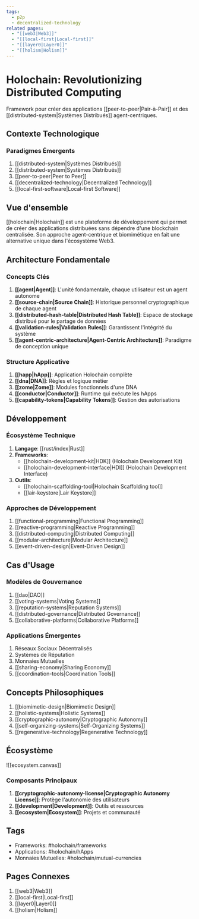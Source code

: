```yaml
---
tags:
  - p2p
  - decentralized-technology
related pages:
  - "[[web3|Web3]]"
  - "[[local-first|Local-first]]"
  - "[[layer0|Layer0]]"
  - "[[holism|Holism]]"
---
```

# Holochain: Revolutionizing Distributed Computing

Framework pour créer des applications [[peer-to-peer|Pair-à-Pair]] et des [[distributed-system|Systèmes Distribués]] agent-centriques.

## Contexte Technologique

### Paradigmes Émergents

1. [[distributed-system|Systèmes Distribués]]
2. [[distributed-system|Systèmes Distribués]]
3. [[peer-to-peer|Peer to Peer]]
4. [[decentralized-technology|Decentralized Technology]]
5. [[local-first-software|Local-first Software]]

## Vue d'ensemble

[[holochain|Holochain]] est une plateforme de développement qui permet de créer des applications distribuées sans dépendre d'une blockchain centralisée. Son approche agent-centrique et biomimétique en fait une alternative unique dans l'écosystème Web3.

## Architecture Fondamentale

### Concepts Clés

1. **[[agent|Agent]]**: L'unité fondamentale, chaque utilisateur est un agent autonome
2. **[[source-chain|Source Chain]]**: Historique personnel cryptographique de chaque agent
3. **[[distributed-hash-table|Distributed Hash Table]]**: Espace de stockage distribué pour le partage de données
4. **[[validation-rules|Validation Rules]]**: Garantissent l'intégrité du système
5. **[[agent-centric-architecture|Agent-Centric Architecture]]**: Paradigme de conception unique

### Structure Applicative

1. **[[happ|hApp]]**: Application Holochain complète
2. **[[dna|DNA]]**: Règles et logique métier
3. **[[zome|Zome]]**: Modules fonctionnels d'une DNA
4. **[[conductor|Conductor]]**: Runtime qui exécute les hApps
5. **[[capability-tokens|Capability Tokens]]**: Gestion des autorisations

## Développement

### Écosystème Technique

1. **Langage**: [[rust/index|Rust]]
2. **Frameworks**:
   - [[holochain-development-kit|HDK]] (Holochain Development Kit)
   - [[holochain-development-interface|HDI]] (Holochain Development Interface)
3. **Outils**:
   - [[holochain-scaffolding-tool|Holochain Scaffolding tool]]
   - [[lair-keystore|Lair Keystore]]

### Approches de Développement

1. [[functional-programming|Functional Programming]]
2. [[reactive-programming|Reactive Programming]]
3. [[distributed-computing|Distributed Computing]]
4. [[modular-architecture|Modular Architecture]]
5. [[event-driven-design|Event-Driven Design]]

## Cas d'Usage

### Modèles de Gouvernance

1. [[dao|DAO]]
2. [[voting-systems|Voting Systems]]
3. [[reputation-systems|Reputation Systems]]
4. [[distributed-governance|Distributed Governance]]
5. [[collaborative-platforms|Collaborative Platforms]]

### Applications Émergentes

1. Réseaux Sociaux Décentralisés
2. Systèmes de Réputation
3. Monnaies Mutuelles
4. [[sharing-economy|Sharing Economy]]
5. [[coordination-tools|Coordination Tools]]

## Concepts Philosophiques

1. [[biomimetic-design|Biomimetic Design]]
2. [[holistic-systems|Holistic Systems]]
3. [[cryptographic-autonomy|Cryptographic Autonomy]]
4. [[self-organizing-systems|Self-Organizing Systems]]
5. [[regenerative-technology|Regenerative Technology]]

## Écosystème

![[ecosystem.canvas]]

### Composants Principaux

1. **[[cryptographic-autonomy-license|Cryptographic Autonomy License]]**: Protège l'autonomie des utilisateurs
2. **[[development|Development]]**: Outils et ressources
3. **[[ecosystem|Ecosystem]]**: Projets et communauté

## Tags

- Frameworks: #holochain/frameworks
- Applications: #holochain/hApps
- Monnaies Mutuelles: #holochain/mutual-currencies

## Pages Connexes

1. [[web3|Web3]]
2. [[local-first|Local-first]]
3. [[layer0|Layer0]]
4. [[holism|Holism]]
